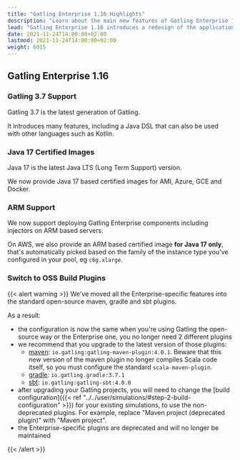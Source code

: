 ```yaml
---
title: "Gatling Enterprise 1.16 Highlights"
description: "Learn about the main new features of Gatling Enterprise 1.16"
lead: "Gatling Enterprise 1.16 introduces a redesign of the application and a new public API"
date: 2021-11-24T14:00:00+02:00
lastmod: 2021-11-24T14:00:00+02:00
weight: 6015
---
```


## Gatling Enterprise 1.16

### Gatling 3.7 Support

Gatling 3.7 is the latest generation of Gatling.

It introduces many features, including a Java DSL that can also be used with other languages such as Kotlin.

### Java 17 Certified Images

Java 17 is the latest Java LTS (Long Term Support) version.

We now provide Java 17 based certified images for AMI, Azure, GCE and Docker.

### ARM Support

We now support deploying Gatling Enterprise components including injectors on ARM based servers.

On AWS, we also provide an ARM based certified image **for Java 17 only**, that's automatically picked based on the family of the instance type you've configured in your pool, eg `c6g.xlarge`.

### Switch to OSS Build Plugins

{{< alert warning >}}
We've moved all the Enterprise-specific features into the standard open-source maven, gradle and sbt plugins.

As a result:
* the configuration is now the same when you're using Gatling the open-source way or the Enterprise one, you no longer need 2 different plugins
* we recommend that you upgrade to the latest version of those plugins:
    * [maven](https://gatling.io/docs/gatling/reference/current/extensions/maven_plugin/): `io.gatling:gatling-maven-plugin:4.0.1`. Beware that this new version of the maven plugin no longer compiles Scala code itself, so you must configure the standard `scala-maven-plugin`.
    * [gradle](https://gatling.io/docs/gatling/reference/current/extensions/gradle_plugin/): `io.gatling.gradle:3.7.1`
    * [sbt](https://gatling.io/docs/gatling/reference/current/extensions/sbt_plugin/): `io.gatling:gatling-sbt:4.0.0`
* after upgrading your Gatling projects, you will need to change the
[build configuration]({{< ref "../../user/simulations/#step-2-build-configuration" >}})
for your existing simulations, to use the non-deprecated plugins. For example, replace "Maven project (deprecated plugin)"
with "Maven project".
* the Enterprise-specific plugins are deprecated and will no longer be maintained

{{< /alert >}}
